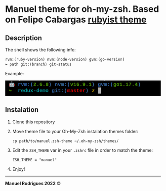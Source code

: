 # Manuel theme for oh-my-zsh. Based on Felipe Cabargas [rubyist theme](https://github.com/felipecabargas/oh-my-zsh-rubyist-theme)

## **Description**

The shell shows the following info:

    rvm:(ruby-version) nvm:(node-version) gvm:(go-version)
    ↪ path git:(branch) git-status

Example:

![](theme.png)

## **Instalation**

1.  Clone this repository
2.  Move theme file to your Oh-My-Zsh instalation themes folder:

        cp path/to/manuel.zsh-theme ~/.oh-my-zsh/themes/

3.  Edit the `ZSH_THEME` var in your `.zshrc` file in order to match the theme:

        ZSH_THEME = "manuel"

4.  Enjoy!

---

**Manuel Rodrigues 2022** &copy;
